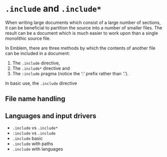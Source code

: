 # `.include` and `.include*`

When writing large documents which consist of a large number of sections, it can be beneficial to partition the source into a number of smaller files.
The result can be a document which is much easier to work upon than a single monolithic source file.

In Emblem, there are three methods by which the contents of another file can be included in a document:

1. The `.include` directive,
2. The `.include*` directive and
3. The `:include` pragma (notice the ‘:’ prefix rather than ‘.’).

In basic use, the `.include` directive

## File name handling

## Languages and input drivers

- `.include` vs `.include*`
- `:include` vs `.include`
- `.include` basic
- `.include` with paths
- `.include` with languages
